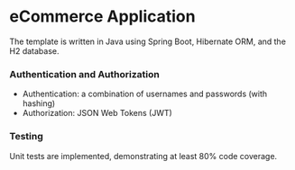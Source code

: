 # eCommerce Application

The template is written in Java using Spring Boot, Hibernate ORM, and the H2 database.

### Authentication and Authorization
* Authentication: a combination of usernames and passwords (with hashing)
* Authorization: JSON Web Tokens (JWT)

### Testing
Unit tests are implemented, demonstrating at least 80% code coverage.
